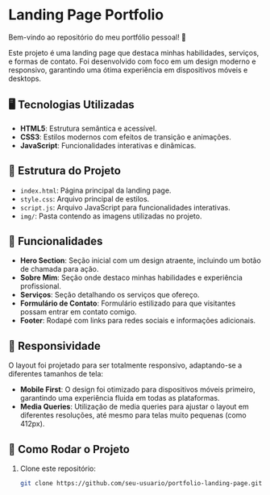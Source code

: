 # Landing Page Portfolio

Bem-vindo ao repositório do meu portfólio pessoal! 🚀

Este projeto é uma landing page que destaca minhas habilidades, serviços, e formas de contato. Foi desenvolvido com foco em um design moderno e responsivo, garantindo uma ótima experiência em dispositivos móveis e desktops.

## 🖥️ Tecnologias Utilizadas

- **HTML5**: Estrutura semântica e acessível.
- **CSS3**: Estilos modernos com efeitos de transição e animações.
- **JavaScript**: Funcionalidades interativas e dinâmicas.

## 📑 Estrutura do Projeto

- `index.html`: Página principal da landing page.
- `style.css`: Arquivo principal de estilos.
- `script.js`: Arquivo JavaScript para funcionalidades interativas.
- `img/`: Pasta contendo as imagens utilizadas no projeto.

## 📸 Funcionalidades

- **Hero Section**: Seção inicial com um design atraente, incluindo um botão de chamada para ação.
- **Sobre Mim**: Seção onde destaco minhas habilidades e experiência profissional.
- **Serviços**: Seção detalhando os serviços que ofereço.
- **Formulário de Contato**: Formulário estilizado para que visitantes possam entrar em contato comigo.
- **Footer**: Rodapé com links para redes sociais e informações adicionais.

## 📱 Responsividade

O layout foi projetado para ser totalmente responsivo, adaptando-se a diferentes tamanhos de tela:

- **Mobile First**: O design foi otimizado para dispositivos móveis primeiro, garantindo uma experiência fluida em todas as plataformas.
- **Media Queries**: Utilização de media queries para ajustar o layout em diferentes resoluções, até mesmo para telas muito pequenas (como 412px).

## 🚀 Como Rodar o Projeto

1. Clone este repositório:
   ```bash
   git clone https://github.com/seu-usuario/portfolio-landing-page.git
